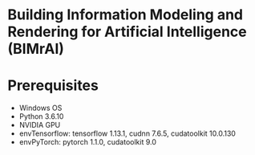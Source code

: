 # Building Information Modeling and Rendering for Artificial Intelligence (BIMrAI)

# Prerequisites
- Windows OS
- Python 3.6.10
- NVIDIA GPU
- envTensorflow: tensorflow 1.13.1, cudnn 7.6.5, cudatoolkit 10.0.130
- envPyTorch: pytorch 1.1.0, cudatoolkit 9.0
